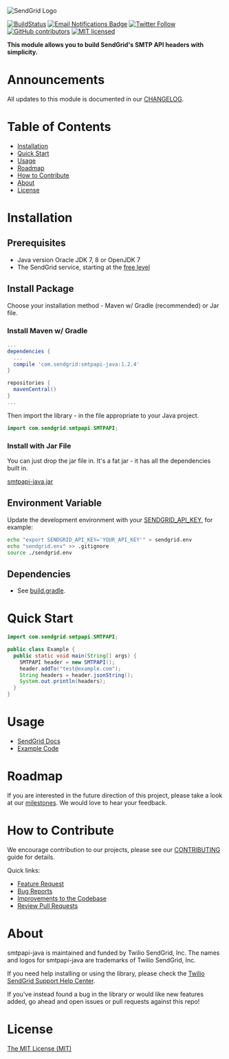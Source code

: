 ![SendGrid Logo](https://uiux.s3.amazonaws.com/2016-logos/email-logo%402x.png)

[![BuildStatus](https://travis-ci.org/sendgrid/smtpapi-java.svg?branch=master)](https://travis-ci.org/sendgrid/smtpapi-java)
[![Email Notifications Badge](https://dx.sendgrid.com/badge/java)](https://dx.sendgrid.com/newsletter/java)
[![Twitter Follow](https://img.shields.io/twitter/follow/sendgrid.svg?style=social&label=Follow)](https://twitter.com/sendgrid)
[![GitHub contributors](https://img.shields.io/github/contributors/sendgrid/smtpapi-java.svg)](https://github.com/sendgrid/smtpapi-java/graphs/contributors)
[![MIT licensed](https://img.shields.io/badge/license-MIT-blue.svg)](./LICENSE.txt)

**This module allows you to build SendGrid's SMTP API headers with simplicity.**

# Announcements

All updates to this module is documented in our [CHANGELOG](https://github.com/sendgrid/smtpapi-java/blob/master/CHANGELOG.md).

# Table of Contents
- [Installation](#installation)
- [Quick Start](#quick-start)
- [Usage](#usage)
- [Roadmap](#roadmap)
- [How to Contribute](#contribute)
- [About](#about)
- [License](#license)

<a name="installation"></a>
# Installation

## Prerequisites

- Java version Oracle JDK 7, 8 or OpenJDK 7
- The SendGrid service, starting at the [free level](https://sendgrid.com/free?source=smtpapi-java)

## Install Package

Choose your installation method - Maven w/ Gradle (recommended) or Jar file.

### Install Maven w/ Gradle

```groovy
...
dependencies {
  ...
  compile 'com.sendgrid:smtpapi-java:1.2.4'
}

repositories {
  mavenCentral()
}
...
```

Then import the library - in the file appropriate to your Java project.

```java
import com.sendgrid.smtpapi.SMTPAPI;
```

### Install with Jar File

You can just drop the jar file in. It's a fat jar - it has all the dependencies built in.

[smtpapi-java.jar](https://sendgrid-open-source.s3.amazonaws.com/smtpapi-java/smtpapi-java.jar)


## Environment Variable

Update the development environment with your [SENDGRID_API_KEY](https://app.sendgrid.com/settings/api_keys), for example:

```bash
echo "export SENDGRID_API_KEY='YOUR_API_KEY'" > sendgrid.env
echo "sendgrid.env" >> .gitignore
source ./sendgrid.env
```

## Dependencies

- See [build.gradle](https://github.com/sendgrid/smtpapi-java/blob/master/build.gradle#L47).

<a name="quick-start"></a>
# Quick Start

```java
import com.sendgrid.smtpapi.SMTPAPI;

public class Example {
  public static void main(String[] args) {
    SMTPAPI header = new SMTPAPI();
    header.addTo("test@example.com");
    String headers = header.jsonString();
    System.out.println(headers);
  }
}
```

<a name="usage"></a>
# Usage

- [SendGrid Docs](https://sendgrid.com/docs/API_Reference/SMTP_API/index.html)
- [Example Code](https://github.com/sendgrid/smtpapi-java/tree/master/examples)

<a name="roadmap"></a>
# Roadmap

If you are interested in the future direction of this project, please take a look at our [milestones](https://github.com/sendgrid/smtpapi-java/milestones). We would love to hear your feedback.

<a name="contribute"></a>
# How to Contribute

We encourage contribution to our projects, please see our [CONTRIBUTING](https://github.com/sendgrid/smtpapi-java/blob/master/CONTRIBUTING.md) guide for details.

Quick links:

- [Feature Request](https://github.com/sendgrid/smtpapi-java/blob/master/CONTRIBUTING.md#feature-request)
- [Bug Reports](https://github.com/sendgrid/smtpapi-java/blob/master/CONTRIBUTING.md#submit-a-bug-report)
- [Improvements to the Codebase](https://github.com/sendgrid/smtpapi-java/blob/master/CONTRIBUTING.md#improvements_to_the_codebase)
- [Review Pull Requests](https://github.com/sendgrid/smtpapi-java/blob/master/CONTRIBUTING.md#code-reviews)

<a name="about"></a>
# About

smtpapi-java is maintained and funded by Twilio SendGrid, Inc. The names and logos for smtpapi-java are trademarks of Twilio SendGrid, Inc.

If you need help installing or using the library, please check the [Twilio SendGrid Support Help Center](https://support.sendgrid.com).

If you've instead found a bug in the library or would like new features added, go ahead and open issues or pull requests against this repo!

<a name="license"></a>
# License
[The MIT License (MIT)](LICENSE.md)

